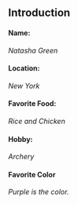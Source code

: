 ## Introduction

#### Name: ####
*Natasha Green*

#### Location: ####
*New York*

#### Favorite Food: ####
*Rice and Chicken*

#### Hobby: ####
*Archery*

#### Favorite Color ####
*Purple is the color.*
